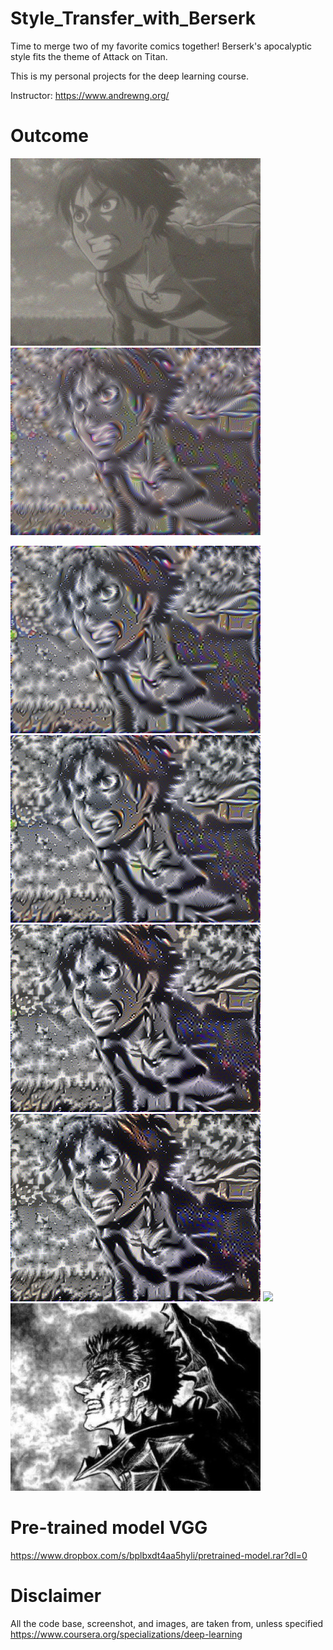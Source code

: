 # Style_Transfer_with_Berserk

Time to merge two of my favorite comics together! Berserk's apocalyptic style fits the theme of Attack on Titan.

This is my personal projects for the deep learning course.

Instructor: https://www.andrewng.org/

# Outcome
<img src="./output/0.png" height="300" />      <img src="./output/20.png" height="300" />

<img src="./output/40.png" height="300" />

<img src="./output/60.png" height="300" />

<img src="./output/100.png" height="300" />

<img src="./output/140.png" height="300" />

<img src="./output/generated_image.png" height="300" />

<img src="./images/berserk.jpeg" height="300" />

# Pre-trained model VGG
https://www.dropbox.com/s/bplbxdt4aa5hyli/pretrained-model.rar?dl=0

# Disclaimer
All the code base, screenshot, and images, are taken from, unless specified https://www.coursera.org/specializations/deep-learning
